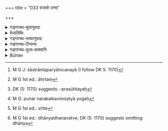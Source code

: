 +++
title = "033 राजतो धनम्"

+++

<details><summary>गङ्गानथ-मूलानुवादः</summary>

Suffering from hunger, the accomplished student should seek for wealth from the king, or from one at whose sacrificial rites he officiates, or from his pupil; and not from others; such is the rule.—(33)
</details>

<details><summary>मेधातिथिः</summary>

**राज**ग्रहणम् आढ्यवर्णोपलक्षणार्थम् । तथा च वक्ष्यति- "सीदद्भिः कुप्यम् इच्छद्भिर् धनं वा पृथिवीपतिः । याच्यः स्यात्" इति (म्ध् १०.११३) । तेन राजशब्दः क्षत्रियजातौ मुख्यः, तथापि शास्त्रान्तरपर्यालोचनया[^८९] जनपदेश्वरवचन इति गम्यते । जनपदेश्वरा हि बहुधना भवन्ति । तेनैतद् उक्तं भवति- ये ऽत्यन्तसंपन्ना गोऽजाविधनदान्यैस् तेभ्यः प्रतिग्रहीतव्यम् । तथा सति "अद्रोहेण" (म्ध् ४.२) इत्य् एतद् आदृतं[^९०] भवति । आढ्या हि ददतो नातीव पीड्यन्ते । स्वपधनेभ्यस् तु परिगृह्णतो दोषः स्यात् । मुख्यार्थवृत्तौ च राजशब्दे ब्राह्मणादिभ्यः प्रतिग्रहः प्रतिषिध्यते । तत्र सर्वस्मृतिविरोधः स्यात् । स्मृत्यन्तरे हि पठ्यते- "आददीत प्रशस्तद्विजातिभ्यः शुश्रूषोश् च शूद्राद् अपक्वान्नम्" इति । प्रतिषेधे ऽपि "न राज्ञः प्रतिगृह्णीयात्" (म्ध् ४.८४) इति राजशब्दो जनपदेश्वरवचन एव । किं च न क्षत्रियस्य तत्र प्रतिषेधः "अराजन्यप्रसूतितः" (म्ध् ४.८४) इति वचनात् । अत एव न क्षत्रियजातीयात् तत्र तन्निषेधः, तथा सति "अराजन्यप्रसूतितः" इति न वक्तव्यं स्यात् । न ह्य् अराजन्यप्रसूतितः[^९१] क्षत्रिया भवन्ति । तेनेयम् अत्र व्यवस्था- क्षत्रियाद् राज्ञो यथाशास्त्रवर्तिनः प्रतिग्रहः कर्तव्यः, अन्यस्मात् पुनर् न[^९२] । 


[^९२]:
     M G: punar narakaikaviṃśatyā yogaḥ 


[^९१]:
     DK (5: 1170) suggests: -prasūtitayaḥ


[^९०]:
     M G 1st ed.: āhṛtaṃ


[^८९]:
     M G J: śāstrāntaparyālocanayā (I follow DK 5: 1170)

- **याज्यान्तेवासिनोः** । धनापेक्षा षष्ठी । तसन्तो वा पठितव्यः । क्रियानिमित्तत्वाद् एतयोः शब्दयोर् याजनाध्यापनाभ्यां जीवेद् इत्य् उक्तं भवति । 

- <u>अन्ये</u> त्व् आहुः- अन्येषाम् उपपातकप्राप्तिश् चौर्यादीनां चोपायानां निषिद्धत्वात्, ईश्वरम् आराध्य जीवेत् प्रीतिदायेन स्वस्तिवाचनकेन वा । न चायं सेवकः । सा वृत्तिर् निषिद्धा । एवं कृतोपकाराद् अयाजयन्न् अपि याज्याद् आददीत । निवृत्ते[^९३] ऽपि संबन्धे कृत्यो वर्तत इति ।


[^९३]:
     M G 1st ed.: vṛtte

- **संसीदन्न्** इति । पित्रादिधने सति न कर्तव्यम् । तद् उक्तम् "न कल्पमानेष्व् अर्थेषु" (म्ध् ४.१५) । तस्यैवायम् अनुवादः । न चायम् आपद्धर्मः । न ह्य् अवसाद आपत्, किं तर्हि, अर्जितधनाभावः । आपत् तु विहितोपायाभावो धनक्षयश् च । सत्य् अपि धान्यधनबहुत्वे[^९४] अन्नपरिक्षये दुर्भिक्षादाव् आतिथ्यसंनिहितान्नता क्षुत्पीडितस्य आपत्, अक्षुधितस्यापि धनाभावाद् अवसाद इत्य् एष एतयोर् विशेषः । 


[^९४]:
     M G 1st ed.: dhānyadhanavatve; DK (5: 1170) suggests omitting: dhānya

- **न त्व् अन्यतः** स्वल्पधनान्नानुपकार्यात् गृह्णीयात् ॥ ४.३३ ॥
</details>

<details><summary>गङ्गानथ-भाष्यानुवादः</summary>

The term ‘*king*’ here stands for all wealthy castes; as the author is going to declare later on (10-113)—‘The king should be begged by persons suffering from want and seeking for wealth and metals.’ Thus the term ‘*rājan*,’ ‘*king*,’ in its primary denotation signifies the *Kṣatriya* caste; but on the strength of what we see in other treatises, we take it to mean here the ‘king of men,’ specially, as kings of men are wealthy. Thus, what the text means is that—‘gifts’ should be received from such persons as are extremely rich in the possession of cows and bulls, goat and sheep, cash and grains. In doing this, the man shall he also observing the rule that ‘he should live without causing pain to any one;’ as such people do not feel any pain in making gifts; while if one were to beg from men with small wealth, it would be open to objection.

If the term ‘*rājan*’ were taken in its primary sense of the *Kṣatriya caste*, the receiving of gifts from *Brāhmaṇas* and others would become forbidden; and this would be against the teaching of all *Smṛtis*. In another *Smṛti*, we read—‘One shall receive gifts from commended twice-born people, and uncooked food also from a *Śūdra* who is submissive,’ In prohibitions also, we find the term ‘*rājan*’ used in the sense of ‘king of men;’ *e,g*., in such passages as—‘One shall not accept gifts from the Rājā,’ where the prohibition cannot apply to the
*Kṣatriya caste*, since the text subsequently adds—^(‘)or from one not
born of *Kṣatriya* parents’ (4-84). It is for this reason that this latter verse cannot be taken as forbidding the acceptance of gifts from the Kṣatriya, because, if that were meant, the text could not add ‘from one not born of Kṣatriya parents;’ for those ‘not born of Kṣatriya parents’ can never be ‘Kṣatriyas,’ For these reasons, the conclusion on this point is as follows:—‘gifts shall be accepted from such Kṣatriya kings as behave according to the scriptures, and not from others,’

‘*From one at whose sacrificial rites he officiates*, *or from his pupil*.’— The Genitive ending is used in reference to the ‘wealth.’ Or, we may read the phrase as ending with the ‘Tasi affix’—*yājyāntevāsitaḥ*.’ Since both these names are based upon the doing of certain acts, the meaning is that—‘he shall live by the occupations of Teaching and Officiating at Sacrifices.’

Others explain as follows:—The receiving of gifts from others would constitute a minor sin, and other means of acquiring wealth, such as theft and the like, are distinctly forbidden. The upshot is that he shall worship God and live upon gifts made through love, and also by pronouncing ‘*svasti*’ (at sacrificial performances); but in no case shall he do service; as that means of livelihood has been already forbidden. Thus he may accept gifts from such of his sacrificial clients as have received benefit at his hands, even though he may not be officiating at their sacrifices at the time; for even though the actual relationship (of priest and client) may have ceased, their duty towards each other remains.

‘*Suffering*.’—This means that gifts shall not be sought, if the man has inherited some property; as it has been declared (in verse 15 above) that—‘nor when wealth is already there.’

What is said here is not something to be done in abnormal times of distress; as mere ‘suffering’ does not constitute ‘distress;’ all that it means is ‘absence of earned wealth;’ and it would be a case of ‘distress,’ only if the adopting of any of the sanctioned means of living were impossible, or if all one’s property were destroyed. Even though he may be possessed of much cash and grains, his grain-supply may become exhausted in times of famine; and, in such cases, if entertainment as a guest would be impossible, and the man would be suffering from hunger, this would constitute ‘distress;’ while, if the man were not pining from hunger, this would be simple ‘suffering.’ Such is the difference between the two (*distress* and *suffering*).

‘*Not from others*.’—That is, he shall receive no gifts from persons with little wealth, or from one who receives no benefit from the person (begging).—(33)
</details>

<details><summary>गङ्गानथ-टिप्पन्यः</summary>

This verse is quoted in *Madanapārijāta* (p. 33), which adds that where the text says ‘not from others’, what it means is that ‘in the event of those named here being available, one should not seek for it from others’;—and in *Prāyaścittaviveka* (p. 402), which explains ‘*rājan*’ as standing for ‘the just king of the Kṣatriya caste’.
</details>

<details><summary>गङ्गानथ-तुल्य-वाक्यानि</summary>

*Gautama* (9.6 3, 64).—‘For the sake of his own maintenance and welfare
he shall approach none except those who may he dutiful towards gods and elders.’

*Vaśiṣṭha* (12.2),—‘He shall beg from any one except the king and his
own pupils.’

*Yājñavalkya* (1.130).—‘Suffering from hunger, he may seek for wealth
from the king, from his own pupils and from one at whose sacrifices he officiates; and he shall avoid the hypocrite, the sceptic, the impostor and the heron-like.’

*Viṣṇu* (63.1).—‘For the sake of his maintenance and welfare he shall
approach the king.’
</details>

<details><summary>Bühler</summary>

033	A Snataka who pines with hunger, may beg wealth of a king, of one for whom he sacrifices, and of a pupil, but not of others; that is a settled rule.
</details>
